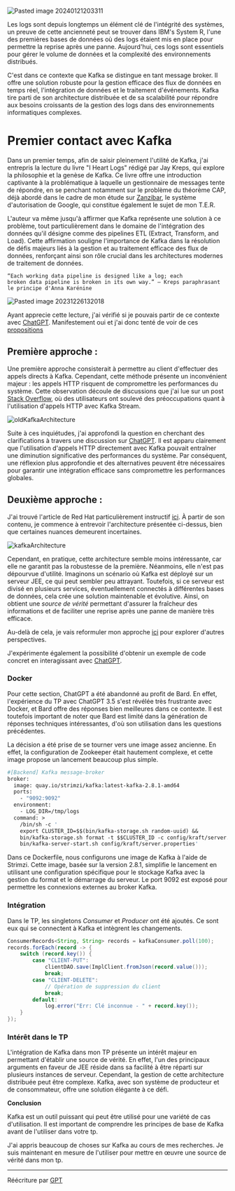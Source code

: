 ![Pasted image 20240121203311](https://github.com/Theo-Hafsaoui/i311-tp-fil-rouge-Theo-Hafsaoui/assets/63098041/b6be9da8-c253-45ee-b1ed-e8f38282d772)

Les logs sont depuis longtemps un élément clé de l'intégrité des systèmes, un preuve de cette ancienneté peut se trouver dans IBM's System R, l'une des premières bases de données où des logs étaient mis en place pour permettre la reprise après une panne. Aujourd'hui, ces logs sont essentiels pour gérer le volume de données et la complexité des environnements distribués.

C'est dans ce contexte que Kafka se distingue en tant message broker. Il offre une solution robuste pour la gestion efficace des flux de données en temps réel, l'intégration de données et le traitement d'événements. Kafka tire parti de son architecture distribuée et de sa scalabilité pour répondre aux besoins croissants de la gestion des logs dans des environnements informatiques complexes.

# Premier contact avec Kafka
Dans un premier temps, afin de saisir pleinement l'utilité de Kafka, j'ai entrepris la lecture du livre "I Heart Logs" rédigé par Jay Kreps, qui explore la philosophie et la genèse de Kafka. Ce livre offre une introduction captivante à la problématique à laquelle un gestionnaire de messages tente de répondre, en se penchant notamment sur le problème du théorème CAP, déjà abordé dans le cadre de mon étude sur [Zanzibar](https://github.com/Theo-Hafsaoui/Master/blob/main/S2/TER/T_E_R_Zanzibar.pdf), le système d'autorisation de Google, qui constitue également le sujet de mon T.E.R.

L'auteur va même jusqu'à affirmer que Kafka représente une solution à ce problème, tout particulièrement dans le domaine de l'intégration des données qu'il désigne comme des pipelines ETL (Extract, Transform, and Load). Cette affirmation souligne l'importance de Kafka dans la résolution de défis majeurs liés à la gestion et au traitement efficace des flux de données, renforçant ainsi son rôle crucial dans les architectures modernes de traitement de données.

```
“Each working data pipeline is designed like a log; each
broken data pipeline is broken in its own way.” — Kreps paraphrasant le principe d'Anna Karénine
```
![Pasted image 20231226132018](https://github.com/Theo-Hafsaoui/i311-tp-fil-rouge-Theo-Hafsaoui/assets/63098041/3c7399a6-14e2-4e89-8ec3-ee75ee9b2ec1)


Ayant apprecie cette lecture, j'ai vérifié si je pouvais partir de ce contexte avec [ChatGPT](https://chat.openai.com/share/6e2e303f-e0ab-4ad3-85ec-d77b0461162c). Manifestement oui et j'ai donc tenté de voir de ces [propositions](https://chat.openai.com/share/016857af-8a04-4971-b2b2-f095243d7124)
## Première approche :
Une première approche consisterait à permettre au client d'effectuer des appels directs à Kafka. Cependant, cette méthode présente un inconvénient majeur : les appels HTTP risquent de compromettre les performances du système. Cette observation découle de discussions que j'ai lue sur un post [Stack Overflow](https://stackoverflow.com/questions/74240455/sending-http-request-with-kafka-stream), où des utilisateurs ont soulevé des préoccupations quant à l'utilisation d'appels HTTP avec Kafka Stream.

![oldKafkaArchitecture](https://github.com/Theo-Hafsaoui/i311-tp-fil-rouge-Theo-Hafsaoui/assets/63098041/6163c9d3-4ee5-4693-a16c-0a4248b90cd5)


Suite à ces inquiétudes, j'ai approfondi la question en cherchant des clarifications à travers une discussion sur [ChatGPT](https://chat.openai.com/share/6418453c-de94-4860-9b7b-5ac162efde4b). Il est apparu clairement que l'utilisation d'appels HTTP directement avec Kafka pouvait entraîner une diminution significative des performances du système. Par conséquent, une réflexion plus approfondie et des alternatives peuvent être nécessaires pour garantir une intégration efficace sans compromettre les performances globales.
## Deuxième approche :
J'ai trouvé l'article de Red Hat particulièrement instructif [ici](https://developers.redhat.com/articles/2022/04/05/developers-guide-using-kafka-java-part-1#what_is_kafka/). À partir de son contenu, je commence à entrevoir l'architecture présentée ci-dessus, bien que certaines nuances demeurent incertaines.



![kafkaArchitecture](https://github.com/Theo-Hafsaoui/i311-tp-fil-rouge-Theo-Hafsaoui/assets/63098041/0641c0be-3e16-45c3-87ba-f1ff79c4c4d8)

Cependant, en pratique, cette architecture semble moins intéressante, car elle ne garantit pas la robustesse de la première. Néanmoins, elle n'est pas dépourvue d'utilité. Imaginons un scénario où Kafka est déployé sur un serveur JEE, ce qui peut sembler peu attrayant. Toutefois, si ce serveur est divisé en plusieurs services, éventuellement connectés à différentes bases de données, cela crée une solution maintenable et évolutive. Ainsi, on obtient une _source de vérité_ permettant d'assurer la fraîcheur des informations et de faciliter une reprise après une panne de manière très efficace.

Au-delà de cela, je vais reformuler mon approche [ici](https://chat.openai.com/share/da0ba718-ab41-4bc3-98fe-43a5ba763e46) pour explorer d'autres perspectives.

J'expérimente également la possibilité d'obtenir un exemple de code concret en interagissant avec [ChatGPT](https://chat.openai.com/share/03f86adc-81e5-4916-ba17-a6b16ba0cad6).

### Docker
Pour cette section, ChatGPT a été abandonné au profit de Bard. En effet, l'expérience du TP avec ChatGPT 3.5 s'est révélée très frustrante avec Docker, et Bard offre des réponses bien meilleures dans ce contexte. Il est toutefois important de noter que Bard est limité dans la génération de réponses techniques intéressantes, d'où son utilisation dans les questions précédentes.

La décision a été prise de se tourner vers une image assez ancienne. En effet, la configuration de Zookeeper était hautement complexe, et cette image propose un lancement beaucoup plus simple.

```Dockerfile
#[Backend] Kafka message-broker
broker:
  image: quay.io/strimzi/kafka:latest-kafka-2.8.1-amd64
  ports:
    - "9092:9092"
  environment:
    - LOG_DIR=/tmp/logs
  command: >
    /bin/sh -c '
    export CLUSTER_ID=$$(bin/kafka-storage.sh random-uuid) &&
    bin/kafka-storage.sh format -t $$CLUSTER_ID -c config/kraft/server.properties &&
    bin/kafka-server-start.sh config/kraft/server.properties'
```

Dans ce Dockerfile, nous configurons une image de Kafka à l'aide de Strimzi. Cette image, basée sur la version 2.8.1, simplifie le lancement en utilisant une configuration spécifique pour le stockage Kafka avec la gestion du format et le démarrage du serveur. Le port 9092 est exposé pour permettre les connexions externes au broker Kafka.

### Intégration
Dans le TP, les singletons *Consumer* et *Producer* ont été ajoutés. Ce sont eux qui se connectent à Kafka et intègrent les changements.

```java
ConsumerRecords<String, String> records = kafkaConsumer.poll(100);
records.forEach(record -> {
    switch (record.key()) {
        case "CLIENT-PUT":
            clientDAO.save(ImplClient.fromJson(record.value()));
            break;
        case "CLIENT-DELETE":
            // Opération de suppression du client
            break;
        default:
            log.error("Err: Clé inconnue - " + record.key());
    }
});
```

### Intérêt dans le TP

L'intégration de Kafka dans mon TP présente un intérêt majeur en permettant d'établir une source de vérité. En effet, l'un des principaux arguments en faveur de JEE réside dans sa facilité à être réparti sur plusieurs instances de serveur. Cependant, la gestion de cette architecture distribuée peut être complexe. Kafka, avec son système de producteur et de consommateur, offre une solution élégante à ce défi.

**Conclusion**

Kafka est un outil puissant qui peut être utilisé pour une variété de cas d'utilisation. Il est important de comprendre les principes de base de Kafka avant de l'utiliser dans votre tp.

J'ai appris beaucoup de choses sur Kafka au cours de mes recherches. Je suis maintenant en mesure de l'utiliser pour mettre en œuvre une source de vérité dans mon tp.

---
Réécriture par [GPT](https://chat.openai.com/share/b6cd0870-2bef-4a7f-b083-b57e39495982)
